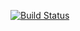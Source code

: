 [![Build Status](https://magnum.travis-ci.com/ezequielo/SalesManagementApp.svg?token=GrQbpNfbVkVDK9paeDzC)](https://magnum.travis-ci.com/ezequielo/SalesManagementApp)
